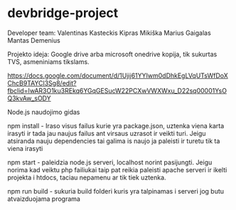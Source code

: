 # devbridge-project

Developer team:
Valentinas Kasteckis
Kipras Mikiška
Marius Gaigalas
Mantas Demenius

Projekto ideja: Google drive arba microsoft onedrive kopija, tik sukurtas TVS, asmeniniams tikslams.


https://docs.google.com/document/d/1Ujij61YYIwm0dDhkEgLVqUTsWfDoXChcB9TAYCl3Sg8/edit?fbclid=IwAR3O1ku3REkq6YGqGESucW22PCXwVWXWxu_D22sq00001YsOQ3kvAw_sODY

Node.js naudojimo gidas

npm install - Iraso visus failus kurie yra package.json, uztenka viena karta irasyti ir tada jau naujus failus ant virsaus uzrasot ir veikti turi. Jeigu atsiranda nauju dependencies tai galima is naujo ja paleisti ir turetu tik ta viena irasyti

npm start - paleidzia node.js serveri, localhost norint pasijungti. Jeigu norima kad veiktu php failiukai taip pat reikia paleisti apache serveri ir ikelti projekta i htdocs, taciau nepamenu ar tik tiek uztenka.

npm run build - sukuria build folderi kuris yra talpinamas i serveri jog butu atvaizduojama programa
